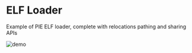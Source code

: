 # ELF Loader

Example of PIE ELF loader, complete with relocations pathing and sharing APIs

![demo](https://https://github.com/maxrt101/sdk-elf-loader/blob/master/files/demo.png?raw=true)

